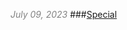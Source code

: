 <span style="font-size: 14px; color: #828282;"> *July 09, 2023*</span>
###[Special](/blog/posts/2023-07-09-special.html)
<br/>

<style> body {font-size: 'Lucida Console', monospace;}</style>